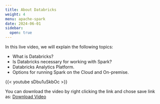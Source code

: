 ```yaml
---
title: About Databricks
weight: 4
menu: apache-spark
date: 2024-06-01
sidebar:
  open: true
---
```


In this live video, we will explain the following topics:
- What is Databricks?
- Is Databricks necessary for working with Spark?
- Databricks Analytics Platform.
- Options for running Spark on the Cloud and On-premise.

{{< youtube sDbu1uSkbOc >}}

You can download the video by right clicking the link and chose save link as: [Download Video](https://garage-education.s3.amazonaws.com/spark-course/Ch.04-04-About-Databricks.mp4)
